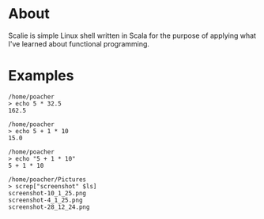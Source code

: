 # About
Scalie is simple Linux shell written in Scala for the purpose of applying what
I've learned about functional programming.

# Examples
```
/home/poacher
> echo 5 * 32.5
162.5

/home/poacher
> echo 5 + 1 * 10
15.0

/home/poacher
> echo "5 + 1 * 10"
5 + 1 * 10
```

```
/home/poacher/Pictures
> screp["screenshot" $ls]
screenshot-10_1_25.png
screenshot-4_1_25.png
screenshot-28_12_24.png
```
